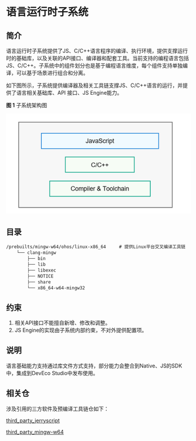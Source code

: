 # 语言运行时子系统<a name="ZH-CN_TOPIC_0000001124628397"></a>


## 简介<a name="section15963162310012"></a>

语言运行时子系统提供了JS、C/C++语言程序的编译、执行环境，提供支撑运行时的基础库，以及关联的API接口、编译器和配套工具。当前支持的编程语言包括JS、C/C++。子系统中的组件划分也是基于编程语言维度，每个组件支持单独编译，可以基于场景进行组合和分离。

如下图所示，子系统提供编译器及相关工具链支撑JS、C/C++语言的运行，并提供了语言相关基础库、API 接口、JS Engine能力。

**图 1**  子系统架构图<a name="fig4166312527"></a>  


![](figures/子系统架构图-5.png)


## 目录<a name="section971210485617"></a>

```
/prebuilts/mingw-w64/ohos/linux-x86_64     # 提供Linux平台交叉编译工具链
    └── clang-mingw
        ├── bin
        ├── lib
        ├── libexec
        ├── NOTICE
        ├── share
        └── x86_64-w64-mingw32
```

## 约束<a name="section119744591305"></a>

1.  相关API接口不能擅自新增、修改和调整。
2.  JS Engine的实现由子系统内部约束，不对外提供配置项。

## 说明<a name="section1312121216216"></a>

语言基础能力支持通过库文件方式支持，部分能力会整合到Native、JS的SDK中，集成到DevEco Studio中发布使用。

## 相关仓<a name="section1371113476307"></a>

涉及引用的三方软件及预编译工具链仓如下：

[third_party_jerryscript](https://gitee.com/openharmony/third_party_jerryscript)

[third_party_mingw-w64](https://gitee.com/openharmony/third_party_mingw-w64)
